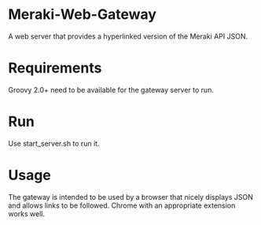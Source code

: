 # Meraki-Web-Gateway
A web server that provides a hyperlinked version of the Meraki API JSON.

# Requirements
Groovy 2.0+ need to be available for the gateway server to run.

# Run
Use start_server.sh to run it.  

# Usage
The gateway is intended to be used by a browser that nicely displays JSON and
allows links to be followed. Chrome with an appropriate extension works well. 
